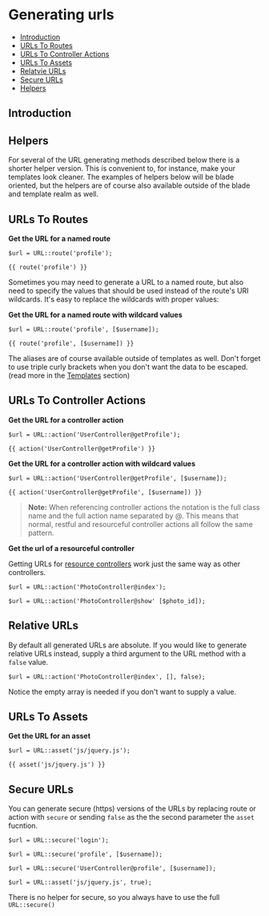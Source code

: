 # Generating urls

- [Introduction](#introduction)
- [URLs To Routes](#urls-to-routes)
- [URLs To Controller Actions](#urls-to-controller-actions)
- [URLs To Assets](#urls-to-assets)
- [Relatvie URLs](#relative-vs-absolute)
- [Secure URLs](#secure-urls)
- [Helpers](#helpers)

<a name="introduction"></a>
## Introduction

<a name="helpers"></a>
## Helpers
For several of the URL generating methods described below there is a shorter helper version. This is convenient to, for instance, make your templates look cleaner. The examples of helpers below will be blade oriented, but the helpers are of course also available outside of the blade and template realm as well.

<a name="urls-to-routes"></a>
## URLs To Routes

**Get the URL for a named route**
  
	$url = URL::route('profile');

	{{ route('profile') }}

Sometimes you may need to generate a URL to a named route, but also need to specify the values that should be used instead of the route's URI wildcards. It's easy to replace the wildcards with proper values:

**Get the URL for a named route with wildcard values**

	$url = URL::route('profile', [$username]);

	{{ route('profile', [$username]) }}

The aliases are of course available outside of templates as well. Don't forget to use triple curly brackets when you don't want the data to be escaped. (read more in the [Templates](/docs/templates#blade-templating-engine) section)

<a name="urls-to-controller-actions"></a>
## URLs To Controller Actions
**Get the URL for a controller action**

	$url = URL::action('UserController@getProfile');

	{{ action('UserController@getProfile') }}

**Get the URL for a controller action with wildcard values**

	$url = URL::action('UserController@getProfile', [$username]);
	
	{{ action('UserController@getProfile', [$username]) }}
	
> **Note:** When referencing controller actions the notation is the full class name and the full action name separated by @. This means that normal, restful and resourceful controller actions all follow the same pattern.

**Get the url of a resourceful controller**

Getting URLs for [resource controllers](/docs/controllers#resource-controllers) work just the same way as other controllers.

	$url = URL::action('PhotoController@index');

	$url = URL::action('PhotoController@show' [$photo_id]);

<a name="relative-vs-absolute"></a>
## Relative URLs

By default all generated URLs are absolute. If you would like to generate relative URLs instead, supply a third argument to the URL method with a `false` value.

	$url = URL::action('PhotoController@index', [], false);

Notice the empty array is needed if you don't want to supply a value.

<a name="urls-to-assets"></a>
## URLs To Assets

**Get the URL for an asset**

	$url = URL::asset('js/jquery.js');

	{{ asset('js/jquery.js') }}

<a name="secure-urls"></a>
## Secure URLs

You can generate secure (https) versions of the URLs by replacing route or action with `secure` or sending `false` as the the second parameter the `asset` fucntion.

	$url = URL::secure('login');

	$url = URL::secure('profile', [$username]);

	$url = URL::secure('UserController@profile', [$username]);

	$url = URL::asset('js/jquery.js', true);

There is no helper for secure, so you always have to use the full `URL::secure()`
